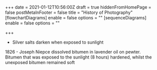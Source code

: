 +++
date = 2021-01-12T10:56:00Z
draft = true
hiddenFromHomePage = false
postMetaInFooter = false
title = "History of Photography"
[flowchartDiagrams]
enable = false
options = ""
[sequenceDiagrams]
enable = false
options = ""

+++
* Silver salts darken when exposed to sunlight

1826 - Joseph Niepce dissolved bitumen in lavender oil on pewter.  
Bitumen that was exposed to the sunlight (8 hours) hardened, whilst the unexposed bitumen remained soft